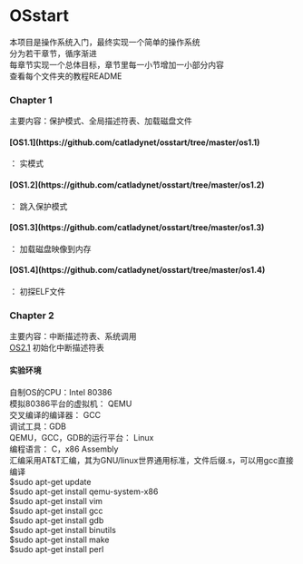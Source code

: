 # OSstart
本项目是操作系统入门，最终实现一个简单的操作系统<br>
分为若干章节，循序渐进<br>
每章节实现一个总体目标，章节里每一小节增加一小部分内容<br>
查看每个文件夹的教程README<br>


### Chapter 1
主要内容：保护模式、全局描述符表、加载磁盘文件<br>
<h4>[OS1.1](https://github.com/catladynet/osstart/tree/master/os1.1)</h4> ： 实模式<br>
<h4>[OS1.2](https://github.com/catladynet/osstart/tree/master/os1.2)</h4> ： 跳入保护模式<br>
<h4>[OS1.3](https://github.com/catladynet/osstart/tree/master/os1.3)</h4> ： 加载磁盘映像到内存<br>
<h4>[OS1.4](https://github.com/catladynet/osstart/tree/master/os1.4)</h4> ： 初探ELF文件<br>

### Chapter 2
主要内容：中断描述符表、系统调用<br>
[OS2.1](https://github.com/catladynet/osstart/tree/master/os2.1) 初始化中断描述符表<br>



#### 实验环境
自制OS的CPU：Intel 80386<br>
模拟80386平台的虚拟机： QEMU<br>
交叉编译的编译器： GCC<br>
调试工具：GDB<br>
QEMU，GCC，GDB的运行平台： Linux<br>
编程语言： C，x86 Assembly<br>
汇编采用AT&T汇编，其为GNU/linux世界通用标准，文件后缀.s，可以用gcc直接编译<br>
$sudo apt-get update<br>
$sudo apt-get install qemu-system-x86<br>
$sudo apt-get install vim<br>
$sudo apt-get install gcc<br>
$sudo apt-get install gdb<br>
$sudo apt-get install binutils<br>
$sudo apt-get install make<br>
$sudo apt-get install perl<br>


